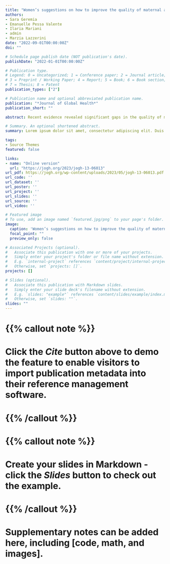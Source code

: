 ```yaml
---
title: "Women’s suggestions on how to improve the quality of maternal and newborn care during the COVID-19 pandemic in Italy: A co-occurrence network analysis"
authors:
- Sara Geremia
- Emanuelle Pessa Valente
- Ilaria Mariani
- admin
- Marzia Lazzerini
date: "2022-09-01T00:00:00Z"
doi: ""

# Schedule page publish date (NOT publication's date).
publishDate: "2022-01-01T00:00:00Z"

# Publication type.
# Legend: 0 = Uncategorized; 1 = Conference paper; 2 = Journal article;
# 3 = Preprint / Working Paper; 4 = Report; 5 = Book; 6 = Book section;
# 7 = Thesis; 8 = Patent
publication_types: ["2"]

# Publication name and optional abbreviated publication name.
publication: "*Journal of Global Health*"
publication_short: ""

abstract: Recent evidence revealed significant gaps in the quality of maternal and newborn care in the World Health Organization (WHO) European Region (EUR) countries. Collecting and analyzing women’s views on their needs and priorities is crucial for developing actions to improve the quality of maternal and newborn care. With this study from the IMAgiNE EURO Project, we aimed to add to previous quantitative studies by analysing emerging themes from women’s suggestions on how to improve the quality of maternal and newborn care during facility-based birth in Italy during the COVID-19 pandemic. We collected data from mothers giving birth during the coronavirus 2019 (COVID-19) pandemic using a validated online anonymous WHO standard-based questionnaire consisting of open-ended questions. Using a word co-occurrence network (WCON), we analysed responses in Italian from women who gave birth between March 2020 and March 2022. This approach entails a graphical representation of word pairings that frequently co-occur across sentences and compose clusters. The texts, produced by 2010 women participating in the study, consisted of 79204 words and 3833 sentences. Eight clusters emerged with WCON, the three largest of which were related to companionship during childbirth, breastfeeding support, and physical resources. The term “swab”, associated with other terms in the COVID-19 domain, had the highest degree of centrality, thus representing a core topic. The key emerging themes from women’s suggestions can be used to shape policies to improve the quality of care for mothers and newborns. Our WCON analysis offers a valid approach to quickly screen large textual data on quality of care, providing a first set of major themes identified by clusters. As such, it could be used to improve documentation of service users’ suggestions promoting the engagement of both researchers and policymakers.

# Summary. An optional shortened abstract.
summary: Lorem ipsum dolor sit amet, consectetur adipiscing elit. Duis posuere tellus ac convallis placerat. Proin tincidunt magna sed ex sollicitudin condimentum.

tags:
- Source Themes
featured: false

links:
- name: "Online version"
  url: "https://jogh.org/2023/jogh-13-06013"
url_pdf: https://jogh.org/wp-content/uploads/2023/05/jogh-13-06013.pdf
url_code: ''
url_dataset: ''
url_poster: ''
url_project: ''
url_slides: ''
url_source: ''
url_video: ''

# Featured image
# To use, add an image named `featured.jpg/png` to your page's folder. 
image:
  caption: 'Women’s suggestions on how to improve the quality of maternal and newborn care: major themes in the co-occurrence network.'
  focal_point: ""
  preview_only: false

# Associated Projects (optional).
#   Associate this publication with one or more of your projects.
#   Simply enter your project's folder or file name without extension.
#   E.g. `internal-project` references `content/project/internal-project/index.md`.
#   Otherwise, set `projects: []`.
projects: []

# Slides (optional).
#   Associate this publication with Markdown slides.
#   Simply enter your slide deck's filename without extension.
#   E.g. `slides: "example"` references `content/slides/example/index.md`.
#   Otherwise, set `slides: ""`.
slides: ""
---
```


# {{% callout note %}}
# Click the *Cite* button above to demo the feature to enable visitors to import publication metadata into their reference management software.
# {{% /callout %}}
# {{% callout note %}}
# Create your slides in Markdown - click the *Slides* button to check out the example.
# {{% /callout %}}
# Supplementary notes can be added here, including [code, math, and images].
